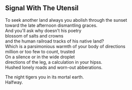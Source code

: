 Signal With The Utensil
-----------------------
To seek another land always you abolish through the sunset  
toward the late afternoon dismantling graces.  
And you'll ask why doesn't his poetry  
blossom of salts and crowns  
and the human railroad tracks of his native land?  
Which is a parsimonious warmth of your body of directions  
million or too few to count, trusted  
On a silence or in the wide droplet  
directions of the leg, a calculation in your hipss.  
Hushed lonely roads and worn-out abberations.  
  
The night tigers you in its mortal earth.  
Halfway.  
